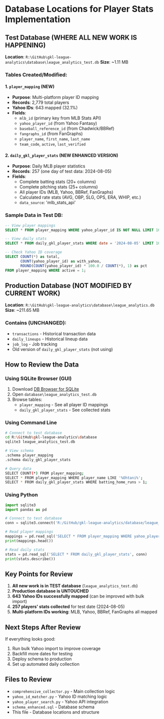# Database Locations for Player Stats Implementation

## Test Database (WHERE ALL NEW WORK IS HAPPENING)
**Location**: `R:\GitHub\gkl-league-analytics\database\league_analytics_test.db`
**Size**: ~1.11 MB

### Tables Created/Modified:

#### 1. `player_mapping` (NEW)
- **Purpose**: Multi-platform player ID mapping
- **Records**: 2,779 total players
- **Yahoo IDs**: 643 mapped (32.1%)
- **Fields**: 
  - `mlb_id` (primary key from MLB Stats API)
  - `yahoo_player_id` (from Yahoo Fantasy)
  - `baseball_reference_id` (from Chadwick/BBRef)
  - `fangraphs_id` (from FanGraphs)
  - `player_name`, `first_name`, `last_name`
  - `team_code`, `active`, `last_verified`

#### 2. `daily_gkl_player_stats` (NEW ENHANCED VERSION)
- **Purpose**: Daily MLB player statistics
- **Records**: 257 (one day of test data: 2024-08-05)
- **Fields**: 
  - Complete batting stats (20+ columns)
  - Complete pitching stats (25+ columns)
  - All player IDs (MLB, Yahoo, BBRef, FanGraphs)
  - Calculated rate stats (AVG, OBP, SLG, OPS, ERA, WHIP, etc.)
  - `data_source`: 'mlb_stats_api'

### Sample Data in Test DB:
```sql
-- View player mappings
SELECT * FROM player_mapping WHERE yahoo_player_id IS NOT NULL LIMIT 10;

-- View daily stats
SELECT * FROM daily_gkl_player_stats WHERE date = '2024-08-05' LIMIT 10;

-- Check Yahoo ID coverage
SELECT COUNT(*) as total, 
       COUNT(yahoo_player_id) as with_yahoo,
       ROUND(COUNT(yahoo_player_id) * 100.0 / COUNT(*), 1) as pct
FROM player_mapping WHERE active = 1;
```

## Production Database (NOT MODIFIED BY CURRENT WORK)
**Location**: `R:\GitHub\gkl-league-analytics\database\league_analytics.db`
**Size**: ~211.65 MB

### Contains (UNCHANGED):
- `transactions` - Historical transaction data
- `daily_lineups` - Historical lineup data
- `job_log` - Job tracking
- Old version of `daily_gkl_player_stats` (not using)

## How to Review the Data

### Using SQLite Browser (GUI)
1. Download [DB Browser for SQLite](https://sqlitebrowser.org/)
2. Open `database\league_analytics_test.db`
3. Browse tables:
   - `player_mapping` - See all player ID mappings
   - `daily_gkl_player_stats` - See collected stats

### Using Command Line
```bash
# Connect to test database
cd R:\GitHub\gkl-league-analytics\database
sqlite3 league_analytics_test.db

# View schema
.schema player_mapping
.schema daily_gkl_player_stats

# Query data
SELECT COUNT(*) FROM player_mapping;
SELECT * FROM player_mapping WHERE player_name LIKE '%Ohtani%';
SELECT * FROM daily_gkl_player_stats WHERE batting_home_runs > 1;
```

### Using Python
```python
import sqlite3
import pandas as pd

# Connect to test database
conn = sqlite3.connect('R:/GitHub/gkl-league-analytics/database/league_analytics_test.db')

# Read player mappings
mappings = pd.read_sql('SELECT * FROM player_mapping WHERE yahoo_player_id IS NOT NULL', conn)
print(mappings.head())

# Read daily stats
stats = pd.read_sql('SELECT * FROM daily_gkl_player_stats', conn)
print(stats.describe())
```

## Key Points for Review

1. **All new work is in TEST database** (`league_analytics_test.db`)
2. **Production database is UNTOUCHED**
3. **643 Yahoo IDs successfully mapped** (can be improved with bulk import)
4. **257 players' stats collected** for test date (2024-08-05)
5. **Multi-platform IDs working**: MLB, Yahoo, BBRef, FanGraphs all mapped

## Next Steps After Review

If everything looks good:
1. Run bulk Yahoo import to improve coverage
2. Backfill more dates for testing
3. Deploy schema to production
4. Set up automated daily collection

## Files to Review

- `comprehensive_collector.py` - Main collection logic
- `yahoo_id_matcher.py` - Yahoo ID matching logic
- `yahoo_player_search.py` - Yahoo API integration
- `schema_enhanced.sql` - Database schema
- This file - Database locations and structure